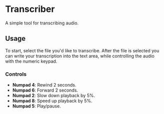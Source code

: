 # Transcriber

A simple tool for transcribing audio.

## Usage

To start, select the file you'd like to transcribe.
After the file is selected you can write your transcription into the text area, while controlling the audio with the numeric keypad.

### Controls

* **Numpad 4**: Rewind 2 seconds.
* **Numpad 6**: Forward 2 seconds.
* **Numpad 2**: Slow down playback by 5%.
* **Numpad 8**: Speed up playback by 5%.
* **Numpad 5**: Play/pause.